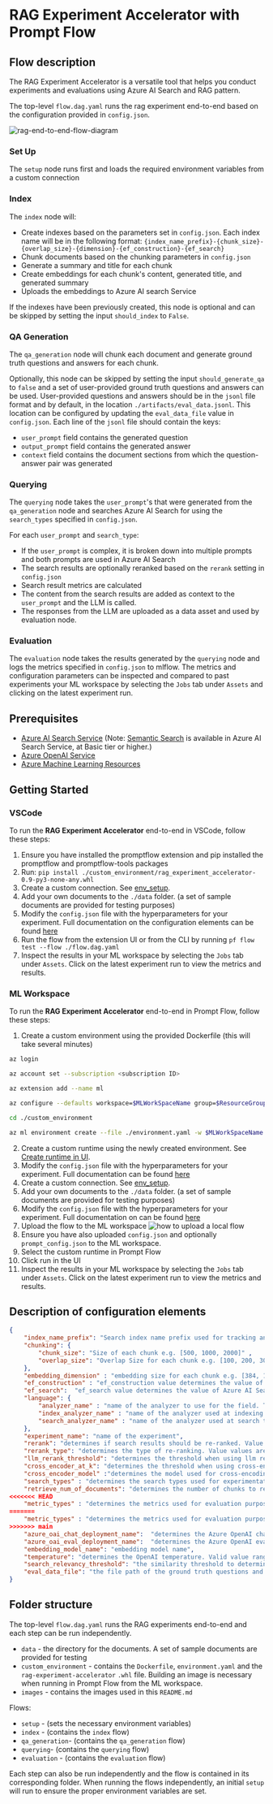 # **RAG Experiment Accelerator** with Prompt Flow

## Flow description
The RAG Experiment Accelerator is a versatile tool that helps you conduct experiments and evaluations using Azure AI Search and RAG pattern.

The top-level `flow.dag.yaml` runs the rag experiment end-to-end based on the configuration provided in `config.json`.

![rag-end-to-end-flow-diagram](./images/end_to_end_flow_diagram.png)

### Set Up
The `setup` node runs first and loads the required environment variables from a custom connection

### Index
The `index` node will:
- Create indexes based on the parameters set in `config.json`. Each index name will be in the following format: `{index_name_prefix}-{chunk_size}-{overlap_size}-{dimension}-{ef_construction}-{ef_search}`
- Chunk documents based on the chunking parameters in `config.json`
- Generate a summary and title for each chunk
- Create embeddings for each chunk's content, generated title, and generated summary
- Uploads the embeddings to Azure AI search Service

If the indexes have been previously created, this node is optional and can be skipped by setting the input `should_index` to `False`.

### QA Generation
The `qa_generation` node will chunk each document and generate ground truth questions and answers for each chunk.

Optionally, this node can be skipped by setting the input `should_generate_qa` to `false` and a set of user-provided ground truth questions and answers can be used. User-provided questions and answers should be in the `jsonl` file format and by default, in the location `./artifacts/eval_data.jsonl`. This location can be configured by updating the `eval_data_file` value in `config.json`. Each line of the `jsonl` file should contain the keys:
- `user_prompt` field contains the generated question
- `output_prompt` field contains the generated answer
- `context` field contains the document sections from which the question-answer pair was generated

### Querying
The `querying` node takes the `user_prompt`'s that were generated from the `qa_generation` node and searches Azure AI Search for using the `search_types` specified in `config.json`.

For each `user_prompt` and `search_type`:
- If the `user_prompt` is complex, it is broken down into multiple prompts and both prompts are used in Azure AI Search
- The search results are optionally reranked based on the `rerank` setting in `config.json`
- Search result metrics are calculated
- The content from the search results are added as context to the `user_prompt` and the LLM is called.
- The responses from the LLM are uploaded as a data asset and used by evaluation node.


### Evaluation
The `evaluation` node takes the results generated by the `querying` node and logs the metrics specified in `config.json` to mlflow. The metrics and configuration parameters can be inspected and compared to past experiments your ML workspace by selecting the `Jobs` tab under `Assets` and clicking on the latest experiment run.


## Prerequisites
- [Azure AI Search Service](https://learn.microsoft.com/en-us/azure/search/search-create-service-portal) (Note: [Semantic Search](https://learn.microsoft.com/en-us/azure/search/search-get-started-semantic?tabs=dotnet) is available in Azure AI Search Service, at Basic tier or higher.)
- [Azure OpenAI Service](https://learn.microsoft.com/en-us/azure/ai-services/openai/overview#how-do-i-get-access-to-azure-openai)
- [Azure Machine Learning Resources](https://learn.microsoft.com/en-us/azure/machine-learning/tutorial-azure-ml-in-a-day?view=azureml-api-2)


## Getting Started

### VSCode
To run the **RAG Experiment Accelerator** end-to-end in VSCode, follow these steps:
1. Ensure you have installed the promptflow extension and pip installed the promptflow and promptflow-tools packages
2. Run: `pip install ./custom_environment/rag_experiment_accelerator-0.9-py3-none-any.whl`
3. Create a custom connection. See [env_setup](./env_setup.md).
4. Add your own documents to the `./data` folder. (a set of sample documents are provided for testing purposes)
5. Modify the `config.json` file with the hyperparameters for your experiment. Full documentation on the configuration elements can be found [here](#description-of-configuration-elements)
6. Run the flow from the extension UI or from the CLI by running `pf flow test --flow ./flow.dag.yaml`
7. Inspect the results in your ML workspace by selecting the `Jobs` tab under `Assets`. Click on the latest experiment run to view the metrics and results.


### ML Workspace

To run the **RAG Experiment Accelerator** end-to-end in Prompt Flow, follow these steps:

1. Create a custom environment using the provided Dockerfile (this will take several minutes)
```bash
az login

az account set --subscription <subscription ID>

az extension add --name ml

az configure --defaults workspace=$MLWorkSpaceName group=$ResourceGroupName

cd ./custom_environment

az ml environment create --file ./environment.yaml -w $MLWorkSpaceName
```
2. Create a custom runtime using the newly created environment. See [Create runtime in UI](https://learn.microsoft.com/en-us/azure/machine-learning/prompt-flow/how-to-create-manage-runtime?view=azureml-api-2#create-runtime-in-ui).
3. Modify the `config.json` file with the hyperparameters for your experiment. Full documentation can be found [here](#description-of-configuration-elements)
4. Create a custom connection. See [env_setup](./env_setup.md).
4. Add your own documents to the `./data` folder. (a set of sample documents are provided for testing purposes)
5. Modify the `config.json` file with the hyperparameters for your experiment. Full documentation on can be found [here](#description-of-configuration-elements)
6. Upload the flow to the ML workspace ![how to upload a local flow](./images/upload_local_flow.png)
7. Ensure you have also uploaded `config.json` and optionally `prompt_config.json` to the ML workspace.
8. Select the custom runtime in Prompt Flow
9. Click run in the UI
10. Inspect the results in your ML workspace by selecting the `Jobs` tab under `Assets`. Click on the latest experiment run to view the metrics and results.


## Description of configuration elements

```json
{
    "index_name_prefix": "Search index name prefix used for tracking and comparing jobs",
    "chunking": {
        "chunk_size": "Size of each chunk e.g. [500, 1000, 2000]" ,
        "overlap_size": "Overlap Size for each chunk e.g. [100, 200, 300]"
    },
    "embedding_dimension" : "embedding size for each chunk e.g. [384, 1024]. Valid values are 384, 768,1024" ,
    "ef_construction" : "ef_construction value determines the value of Azure AI Search vector configuration." ,
    "ef_search":  "ef_search value determines the value of Azure AI Search vector configuration.",
    "language": {
        "analyzer_name" : "name of the analyzer to use for the field. This option can be used only with searchable fields and it can't be set together with either searchAnalyzer or indexAnalyzer.",
        "index_analyzer_name" : "name of the analyzer used at indexing time for the field. This option can be used only with searchable fields. It must be set together with searchAnalyzer and it cannot be set together with the analyzer option.",
        "search_analyzer_name" : "name of the analyzer used at search time for the field. This option can be used only with searchable fields. It must be set together with indexAnalyzer and it cannot be set together with the analyzer option. This property cannot be set to the name of a language analyzer; use the analyzer property instead if you need a language analyzer.",
    },
    "experiment_name": "name of the experiment",
    "rerank": "determines if search results should be re-ranked. Value values are TRUE or FALSE" ,
    "rerank_type": "determines the type of re-ranking. Value values are llm or cross_encoder",
    "llm_rerank_threshold": "determines the threshold when using llm re-ranking. Chunks with rank above this number are selected in range from 1 - 10." ,
    "cross_encoder_at_k": "determines the threshold when using cross-encoding re-ranking. Chunks with given rank value are selected." ,
    "cross_encoder_model" :"determines the model used for cross-encoding re-ranking step. Valid value is cross-encoder/stsb-roberta-base",
    "search_types" : "determines the search types used for experimentation. Valid value are search_for_match_semantic, search_for_match_Hybrid_multi, search_for_match_Hybrid_cross, search_for_match_text, search_for_match_pure_vector, search_for_match_pure_vector_multi, search_for_match_pure_vector_cross, search_for_manual_hybrid. e.g. ['search_for_manual_hybrid', 'search_for_match_Hybrid_multi','search_for_match_semantic' ]",
    "retrieve_num_of_documents": "determines the number of chunks to retrieve from the search index",
<<<<<<< HEAD
    "metric_types" : "determines the metrics used for evaluation purpose. Valid value are lcsstr, lcsseq, cosine, jaro_winkler, hamming, jaccard, levenshtein, fuzzy_score, cosine_ochiai, bert_all_MiniLM_L6_v2, bert_base_nli_mean_tokens, bert_large_nli_mean_tokens, bert_large_nli_stsb_mean_tokens, bert_distilbert_base_nli_stsb_mean_tokens, bert_paraphrase_multilingual_MiniLM_L12_v2, llm_context_precision, llm_answer_relevance. e.g ['fuzzy_score','bert_all_MiniLM_L6_v2','cosine_ochiai','bert_distilbert_base_nli_stsb_mean_tokens']",
=======
    "metric_types" : "determines the metrics used for evaluation purpose. Valid value are lcsstr, lcsseq, cosine, jaro_winkler, hamming, jaccard, levenshtein, fuzzy, bert_all_MiniLM_L6_v2, bert_base_nli_mean_tokens, bert_large_nli_mean_tokens, bert_large_nli_stsb_mean_tokens, bert_distilbert_base_nli_stsb_mean_tokens, bert_paraphrase_multilingual_MiniLM_L12_v2 llm_context_precision, llm_answer_relevance. e.g ['fuzzy','bert_all_MiniLM_L6_v2','cosine','bert_distilbert_base_nli_stsb_mean_tokens']",
>>>>>>> main
    "azure_oai_chat_deployment_name":  "determines the Azure OpenAI chat deployment name",
    "azure_oai_eval_deployment_name":  "determines the Azure OpenAI evaluation deployment name",
    "embedding_model_name": "embedding model name",
    "temperature": "determines the OpenAI temperature. Valid value ranges from 0 to 1.",
    "search_relevancy_threshold": "the similarity threshold to determine if a doc is relevant. Valid ranges are from 0.0 to 1.0",
    "eval_data_file": "the file path of the ground truth questions and answers. This must be a jsonl file and each line should contain the keys: user_prompt (question), output_prompt (answer), context (the document context that contains the answer)"
}
```

## Folder structure

The top-level `flow.dag.yaml` runs the RAG experiments end-to-end and each step can be run independently.

- `data` - the directory for the documents. A set of sample documents are provided for testing
- `custom_environment` - contains the `Dockerfile`, `environment.yaml` and the `rag-experiment-accelerator` `.whl` file. Building an image is necessary when running in Prompt Flow from the ML workspace.
- `images` - contains the images used in this `README.md`

Flows:
- `setup` - (sets the necessary environment variables)
- `index` - (contains the `index` flow)
- `qa_generation`- (contains the `qa_generation` flow)
- `querying`- (contains the `querying` flow)
- `evaluation` - (contains the `evaluation` flow)

Each step can also be run independently and the flow is contained in its corresponding folder. When running the flows independently, an initial `setup` will run to ensure the proper environment variables are set.
